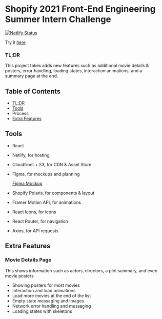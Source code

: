 # Shopify 2021 Front-End Engineering Summer Intern Challenge
[![Netlify Status](https://api.netlify.com/api/v1/badges/f5c0408c-13de-4b4a-a477-47ecff6755a1/deploy-status)](https://app.netlify.com/sites/shopify2021/deploys)

Try it [here](https://shopify2021.netlify.app/)

### TL;DR
This project takes adds new features such as additional movie details & posters, error handling, loading states, interaction animations, and a summary page at the end.

## Table of Contents
- [TL;DR](https://github.com/madebyjustinzhang/shopify-2021#tldr)
- [Tools](https://github.com/madebyjustinzhang/shopify-2021#tools)
- Process
- [Extra Features](https://github.com/madebyjustinzhang/shopify-2021#extra-features)

## Tools

- React
- Netlify, for hosting
- Cloudfront + S3, for CDN & Asset Store
- Figma, for mockups and planning
  
  [Figma Mockup](https://www.figma.com/file/GFMA2IxSD5m1jh783NQMlv/Shopify-Front-End-Developer-Intern-2021-Challenge?node-id=0%3A1)
- Shopify Polaris, for components & layout
- Framer Motion API, for animations
- React Icons, for icons
- React Router, for navigation
- Axios, for API requests

## Extra Features

### Movie Details Page
This shows information such as actors, directors, a plot summary, and even movie posters


- Showing posters for most movies
- Interaction and load animations
- Load more movies at the end of the list
- Empty state messaging and images
- Network error handling and messaging
- Loading states with skeletons
